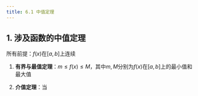 ```yaml
---
title: 6.1 中值定理
---
```

## 1. 涉及函数的中值定理

所有前提：$f(x)$在$[a,b]$上连续

1. **有界与最值定理**：$m\leq f(x)\leq M$，其中$m,M$分别为$f(x)$在$[a,b]$上的最小值和最大值

2. **介值定理**：当



